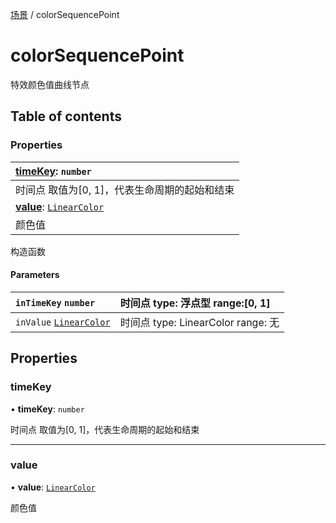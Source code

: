 [场景](../groups/场景.场景.md) / colorSequencePoint

# colorSequencePoint <Badge type="tip" text="Class" /> <Score text="colorSequencePoint" />

特效颜色值曲线节点

## Table of contents

### Properties <Score text="Properties" /> 
| **[timeKey](mw.colorSequencePoint.md#timekey)**: `number`  |
| :-----|
| 时间点 取值为[0, 1]，代表生命周期的起始和结束|
| **[value](mw.colorSequencePoint.md#value)**: [`LinearColor`](mw.LinearColor.md)  |
| 颜色值|

构造函数

#### Parameters

| `inTimeKey` `number` | 时间点 type: 浮点型 range:[0, 1] |
| :------ | :------ |
| `inValue` [`LinearColor`](mw.LinearColor.md) | 时间点 type: LinearColor range: 无 |

## Properties

### timeKey <Score text="timeKey" /> 

• **timeKey**: `number`

时间点 取值为[0, 1]，代表生命周期的起始和结束

___

### value <Score text="value" /> 

• **value**: [`LinearColor`](mw.LinearColor.md)

颜色值
